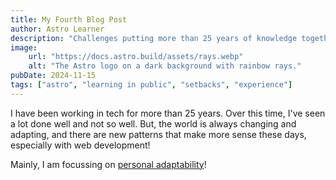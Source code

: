 ```yaml
---
title: My Fourth Blog Post
author: Astro Learner
description: "Challenges putting more than 25 years of knowledge together!"
image:
    url: "https://docs.astro.build/assets/rays.webp"
    alt: "The Astro logo on a dark background with rainbow rays."
pubDate: 2024-11-15
tags: ["astro", "learning in public", "setbacks", "experience"]
---
```

I have been working in tech for more than 25 years.  Over this time, I've seen a lot done well and not so well. But, the world is always changing and adapting, and there are new patterns that make more sense these days, especially with web development!

Mainly, I am focussing on [personal adaptability](https://www.harvardbusiness.org/wp-content/uploads/2019/12/21494_CL_LC_Snapshot_DevPersonalAdapt_WEB.pdf)!